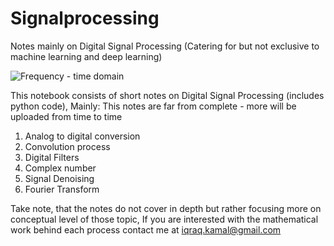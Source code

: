 # Signalprocessing
Notes mainly on Digital Signal Processing (Catering for but not exclusive to machine learning and deep learning)


![Frequency - time domain](https://user-images.githubusercontent.com/89081054/134514434-f6ff046a-33cb-438b-b701-5da19f460907.png)


This notebook consists of short notes on Digital Signal Processing (includes python code), Mainly:
This notes are far from complete - more will be uploaded from time to time

1) Analog to digital conversion
2) Convolution process
3) Digital Filters
4) Complex number 
5) Signal Denoising
6) Fourier Transform


Take note, that the notes do not cover in depth but rather focusing more on conceptual level of those topic, If you are interested with the mathematical work behind each process contact me at iqraq.kamal@gmail.com


